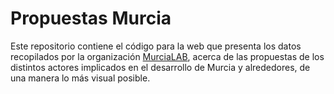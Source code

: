 Propuestas Murcia
===

Este repositorio contiene el código para la web que presenta los datos recopilados por la organización [MurciaLAB](https://murcialab.org/), acerca de las propuestas de los distintos actores implicados en el desarrollo de Murcia y alrededores, de una manera lo más visual posible.
